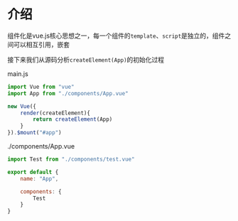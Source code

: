 # 介绍

组件化是vue.js核心思想之一，每一个组件的<code>template</code>、<code>script</code>是独立的，组件之间可以相互引用，嵌套

接下来我们从源码分析<code>createElement(App)</code>的初始化过程

main.js
```js
import Vue from "vue"
import App from "./components/App.vue"

new Vue({
    render(createElement){
        return createElement(App)
    }
}).$mount("#app")
```

./components/App.vue

```js
import Test from "./components/test.vue"

export default {
    name: "App",

    components: {
        Test
    }
}